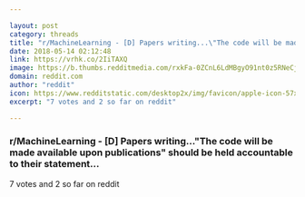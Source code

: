 ```yaml
---

layout: post
category: threads
title: "r/MachineLearning - [D] Papers writing...\"The code will be made available upon publications\" should be held accountable to their statement..."
date: 2018-05-14 02:12:48
link: https://vrhk.co/2IiTAXQ
image: https://b.thumbs.redditmedia.com/rxkFa-0ZCnL6LdMBgyO91nt0z5RNeCj3TXIyxFyZtyo.jpg
domain: reddit.com
author: "reddit"
icon: https://www.redditstatic.com/desktop2x/img/favicon/apple-icon-57x57.png
excerpt: "7 votes and 2 so far on reddit"

---
```


### r/MachineLearning - [D] Papers writing..."The code will be made available upon publications" should be held accountable to their statement...

7 votes and 2 so far on reddit
